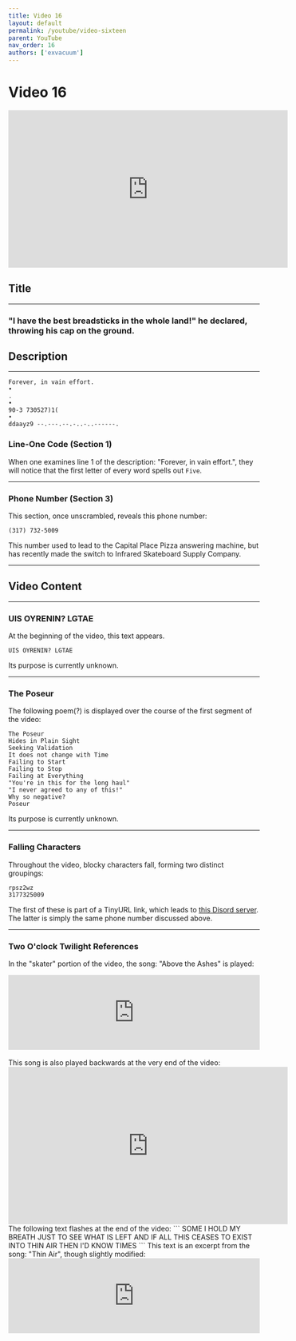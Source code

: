 ```yaml
---
title: Video 16
layout: default
permalink: /youtube/video-sixteen
parent: YouTube
nav_order: 16
authors: ['exvacuum']
---
```


# Video 16
<iframe width="560" height="315" src="https://www.youtube.com/embed/PUSZ2AXeBNo" frameborder="0" allow="accelerometer; autoplay; encrypted-media; gyroscope; picture-in-picture" allowfullscreen></iframe>

## Title

---

### "I have the best breadsticks in the whole land!" he declared, throwing his cap on the ground.

## Description

---

```
Forever, in vain effort.
•
.
•
90-3 73‪‬0527)1(
•
ddaayz9 --.---.--.-..-..------.
```

### Line-One Code (Section 1)
When one examines line 1 of the description: "Forever, in vain effort.", they will notice that the first letter of every word spells out `Five`.

---

### Phone Number (Section 3)
This section, once unscrambled, reveals this phone number:
```
(317) 732-5009
```
This number used to lead to the Capital Place Pizza answering machine, but has recently made the switch to Infrared Skateboard Supply Company.

---

## Video Content

---

### UIS OYRENIN? LGTAE
At the beginning of the video, this text appears.
```
UIS OYRENIN? LGTAE
```
Its purpose is currently unknown.

---

### The Poseur
The following poem(?) is displayed over the course of the first segment of the video:
```
The Poseur
Hides in Plain Sight
Seeking Validation
It does not change with Time
Failing to Start
Failing to Stop
Failing at Everything
"You're in this for the long haul"
"I never agreed to any of this!"
Why so negative?
Poseur
```
Its purpose is currently unknown.

---

### Falling Characters
Throughout the video, blocky characters fall, forming two distinct groupings:
```
rpsz2wz
3177325009
```
The first of these is part of a TinyURL link, which leads to [this Disord server](https://discord.gg/Uv2V7Ps). The latter is simply the same phone number discussed above.

---

### Two O'clock Twilight References
In the "skater" portion of the video, the song: "Above the Ashes" is played:
<iframe width="100%" height="150" scrolling="no" frameborder="no" src="https://www.reverbnation.com/widget_code/html_widget/artist_994056?widget_id=55&pwc[song_ids]=7610606&context_type=song&pwc[size]=small&pwc[color]=light" style="width:0px;min-width:100%;max-width:100%;"></iframe><br><br>
This song is also played backwards at the very end of the video:
<br>
<iframe width="560" height="315" src="https://www.youtube.com/embed/GZwcUZCYOiM" frameborder="0" allow="accelerometer; autoplay; encrypted-media; gyroscope; picture-in-picture" allowfullscreen></iframe>
<br>
The following text flashes at the end of the video:
```
SOME
I HOLD 
MY
BREATH
JUST
TO SEE
WHAT
IS LEFT
AND
IF ALL 
THIS
CEASES
TO
EXIST
INTO
THIN
AIR
THEN
I'D
KNOW
TIMES
```
This text is an excerpt from the song: "Thin Air", though slightly modified:
<iframe width="100%" height="150" scrolling="no" frameborder="no" src="https://www.reverbnation.com/widget_code/html_widget/artist_994056?widget_id=55&pwc[song_ids]=12476899&context_type=song&pwc[size]=small&pwc[color]=light" style="width:0px;min-width:100%;max-width:100%;"></iframe><br><br>
